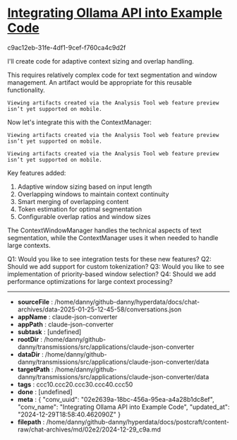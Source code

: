 # [Integrating Ollama API into Example Code](https://claude.ai/chat/02e2639a-18bc-456a-95ea-a4a28b1dc8ef)

c9ac12eb-31fe-4df1-9cef-f760ca4c9d2f

 I'll create code for adaptive context sizing and overlap handling.

<antThinking>This requires relatively complex code for text segmentation and window management. An artifact would be appropriate for this reusable functionality.</antThinking>
```
Viewing artifacts created via the Analysis Tool web feature preview isn’t yet supported on mobile.
```



Now let's integrate this with the ContextManager:
```
Viewing artifacts created via the Analysis Tool web feature preview isn’t yet supported on mobile.
```


```
Viewing artifacts created via the Analysis Tool web feature preview isn’t yet supported on mobile.
```



Key features added:
1. Adaptive window sizing based on input length
2. Overlapping windows to maintain context continuity 
3. Smart merging of overlapping content
4. Token estimation for optimal segmentation
5. Configurable overlap ratios and window sizes

The ContextWindowManager handles the technical aspects of text segmentation, while the ContextManager uses it when needed to handle large contexts.

Q1: Would you like to see integration tests for these new features?
Q2: Should we add support for custom tokenization?
Q3: Would you like to see implementation of priority-based window selection?
Q4: Should we add performance optimizations for large context processing?

---

* **sourceFile** : /home/danny/github-danny/hyperdata/docs/chat-archives/data-2025-01-25-12-45-58/conversations.json
* **appName** : claude-json-converter
* **appPath** : claude-json-converter
* **subtask** : [undefined]
* **rootDir** : /home/danny/github-danny/transmissions/src/applications/claude-json-converter
* **dataDir** : /home/danny/github-danny/transmissions/src/applications/claude-json-converter/data
* **targetPath** : /home/danny/github-danny/transmissions/src/applications/claude-json-converter/data
* **tags** : ccc10.ccc20.ccc30.ccc40.ccc50
* **done** : [undefined]
* **meta** : {
  "conv_uuid": "02e2639a-18bc-456a-95ea-a4a28b1dc8ef",
  "conv_name": "Integrating Ollama API into Example Code",
  "updated_at": "2024-12-29T18:58:40.462090Z"
}
* **filepath** : /home/danny/github-danny/hyperdata/docs/postcraft/content-raw/chat-archives/md/02e2/2024-12-29_c9a.md